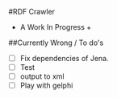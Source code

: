 #RDF Crawler 

+ A Work In Progress + 

##Currently Wrong / To do's 
- [ ] Fix dependencies of Jena. 
- [ ] Test
- [ ] output to xml
- [ ] Play with gelphi
